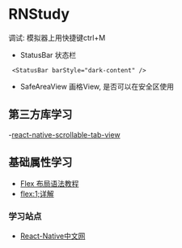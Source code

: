 
# RNStudy
调试: 模拟器上用快捷键ctrl+M
- StatusBar 状态栏
```
 <StatusBar barStyle="dark-content" />
```
- SafeAreaView 画格View, 是否可以在安全区使用 

## 第三方库学习
-[react-native-scrollable-tab-view](https://www.jianshu.com/p/92b24fa97b77)
## 基础属性学习
- [Flex 布局语法教程](https://www.runoob.com/w3cnote/flex-grammar.html)
- [flex:1;详解](https://www.jianshu.com/p/57a94430dcbe)
### 学习站点
- [React-Native中文网](https://reactnative.cn/)
